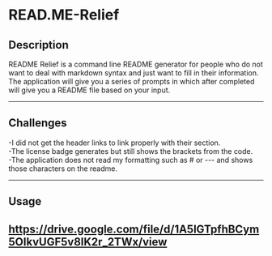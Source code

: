 # READ.ME-Relief

## Description

README Relief is a command line README generator for people who do not want to deal with markdown syntax and just want to fill in their information. The application will give you a series of prompts in which after completed will give you a README file based on your input. 

---

## Challenges


-I did not get the header links to link properly with their section.  
-The license badge generates but still shows the brackets from the code.  
-The application does not read my formatting such as # or --- and shows those characters on the readme.

---

## Usage

<https://drive.google.com/file/d/1A5lGTpfhBCym5OIkvUGF5v8IK2r_2TWx/view>
---


